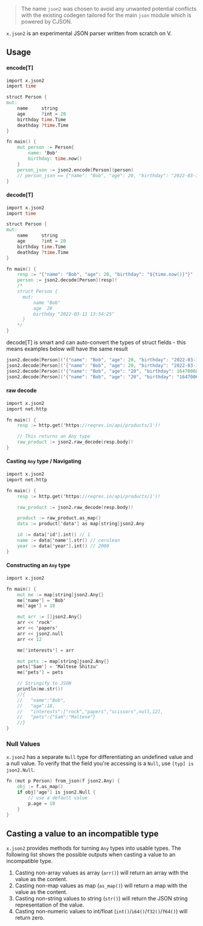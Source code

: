 > The name `json2` was chosen to avoid any unwanted potential conflicts with the
> existing codegen tailored for the main `json` module which is powered by CJSON.

`x.json2` is an experimental JSON parser written from scratch on V.

## Usage
#### encode[T]

```v
import x.json2
import time

struct Person {
mut:
	name     string
	age      ?int = 20
	birthday time.Time
	deathday ?time.Time
}

fn main() {
	mut person := Person{
		name: 'Bob'
		birthday: time.now()
	}
	person_json := json2.encode[Person](person)
	// person_json == {"name": "Bob", "age": 20, "birthday": "2022-03-11T13:54:25.000Z"}
}
```

#### decode[T]

```v
import x.json2
import time

struct Person {
mut:
	name     string
	age      ?int = 20
	birthday time.Time
	deathday ?time.Time
}

fn main() {
	resp := '{"name": "Bob", "age": 20, "birthday": "${time.now()}"}'
	person := json2.decode[Person](resp)!
	/*
	struct Person {
      mut:
          name "Bob"
          age  20
          birthday "2022-03-11 13:54:25"
      }
	*/
}
```
decode[T] is smart and can auto-convert the types of struct fields - this means
examples below will have the same result

```v ignore
json2.decode[Person]('{"name": "Bob", "age": 20, "birthday": "2022-03-11T13:54:25.000Z"}')!
json2.decode[Person]('{"name": "Bob", "age": 20, "birthday": "2022-03-11 13:54:25.000"}')!
json2.decode[Person]('{"name": "Bob", "age": "20", "birthday": 1647006865}')!
json2.decode[Person]('{"name": "Bob", "age": "20", "birthday": "1647006865"}}')!
```

#### raw decode

```v
import x.json2
import net.http

fn main() {
	resp := http.get('https://reqres.in/api/products/1')!

	// This returns an Any type
	raw_product := json2.raw_decode(resp.body)!
}
```
#### Casting `Any` type / Navigating
```v
import x.json2
import net.http

fn main() {
	resp := http.get('https://reqres.in/api/products/1')!

	raw_product := json2.raw_decode(resp.body)!

	product := raw_product.as_map()
	data := product['data'] as map[string]json2.Any

	id := data['id'].int() // 1
	name := data['name'].str() // cerulean
	year := data['year'].int() // 2000
}
```
#### Constructing an `Any` type
```v
import x.json2

fn main() {
	mut me := map[string]json2.Any{}
	me['name'] = 'Bob'
	me['age'] = 18

	mut arr := []json2.Any{}
	arr << 'rock'
	arr << 'papers'
	arr << json2.null
	arr << 12

	me['interests'] = arr

	mut pets := map[string]json2.Any{}
	pets['Sam'] = 'Maltese Shitzu'
	me['pets'] = pets

	// Stringify to JSON
	println(me.str())
	//{
	//   "name":"Bob",
	//   "age":18,
	//   "interests":["rock","papers","scissors",null,12],
	//   "pets":{"Sam":"Maltese"}
	//}
}
```
### Null Values
`x.json2` has a separate `Null` type for differentiating an undefined value and a null value.
To verify that the field you're accessing is a `Null`, use `[typ] is json2.Null`.

```v ignore
fn (mut p Person) from_json(f json2.Any) {
    obj := f.as_map()
    if obj['age'] is json2.Null {
        // use a default value
        p.age = 10
    }
}
```

## Casting a value to an incompatible type
`x.json2` provides methods for turning `Any` types into usable types.
The following list shows the possible outputs when casting a value to an incompatible type.

1. Casting non-array values as array (`arr()`) will return an array with the value as the content.
2. Casting non-map values as map (`as_map()`) will return a map with the value as the content.
3. Casting non-string values to string (`str()`) will return the
JSON string representation of the value.
4. Casting non-numeric values to int/float (`int()`/`i64()`/`f32()`/`f64()`) will return zero.
